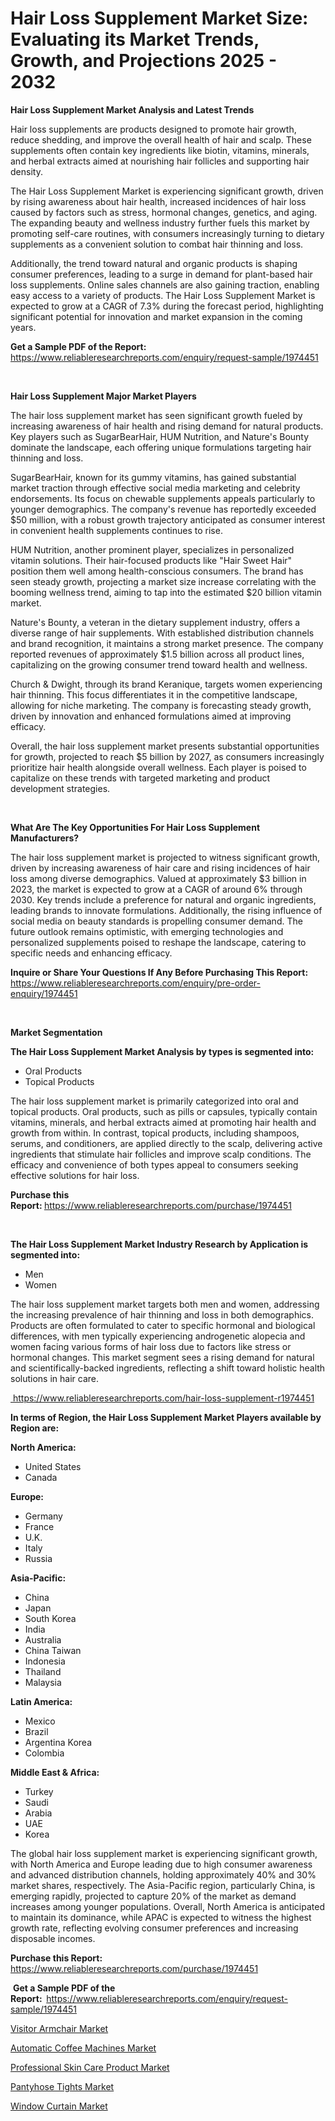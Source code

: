 <p><h1>Hair Loss Supplement Market Size: Evaluating its Market Trends, Growth, and Projections 2025 - 2032</h1></p><p><strong>Hair Loss Supplement Market Analysis and Latest Trends</strong></p>
<p><p>Hair loss supplements are products designed to promote hair growth, reduce shedding, and improve the overall health of hair and scalp. These supplements often contain key ingredients like biotin, vitamins, minerals, and herbal extracts aimed at nourishing hair follicles and supporting hair density. </p><p>The Hair Loss Supplement Market is experiencing significant growth, driven by rising awareness about hair health, increased incidences of hair loss caused by factors such as stress, hormonal changes, genetics, and aging. The expanding beauty and wellness industry further fuels this market by promoting self-care routines, with consumers increasingly turning to dietary supplements as a convenient solution to combat hair thinning and loss.</p><p>Additionally, the trend toward natural and organic products is shaping consumer preferences, leading to a surge in demand for plant-based hair loss supplements. Online sales channels are also gaining traction, enabling easy access to a variety of products. The Hair Loss Supplement Market is expected to grow at a CAGR of 7.3% during the forecast period, highlighting significant potential for innovation and market expansion in the coming years.</p></p>
<p><strong>Get a Sample PDF of the Report:&nbsp;</strong> <a href="https://www.reliableresearchreports.com/enquiry/request-sample/1974451?utm_campaign=41&utm_medium=2&utm_source=Github&utm_content=ia&utm_term=05042025&utm_id=hair-loss-supplement">https://www.reliableresearchreports.com/enquiry/request-sample/1974451</a></p>
<p>&nbsp;</p>
<p><strong>Hair Loss Supplement Major Market Players</strong></p>
<p><p>The hair loss supplement market has seen significant growth fueled by increasing awareness of hair health and rising demand for natural products. Key players such as SugarBearHair, HUM Nutrition, and Nature's Bounty dominate the landscape, each offering unique formulations targeting hair thinning and loss.</p><p>SugarBearHair, known for its gummy vitamins, has gained substantial market traction through effective social media marketing and celebrity endorsements. Its focus on chewable supplements appeals particularly to younger demographics. The company's revenue has reportedly exceeded $50 million, with a robust growth trajectory anticipated as consumer interest in convenient health supplements continues to rise.</p><p>HUM Nutrition, another prominent player, specializes in personalized vitamin solutions. Their hair-focused products like "Hair Sweet Hair" position them well among health-conscious consumers. The brand has seen steady growth, projecting a market size increase correlating with the booming wellness trend, aiming to tap into the estimated $20 billion vitamin market.</p><p>Nature's Bounty, a veteran in the dietary supplement industry, offers a diverse range of hair supplements. With established distribution channels and brand recognition, it maintains a strong market presence. The company reported revenues of approximately $1.5 billion across all product lines, capitalizing on the growing consumer trend toward health and wellness.</p><p>Church & Dwight, through its brand Keranique, targets women experiencing hair thinning. This focus differentiates it in the competitive landscape, allowing for niche marketing. The company is forecasting steady growth, driven by innovation and enhanced formulations aimed at improving efficacy.</p><p>Overall, the hair loss supplement market presents substantial opportunities for growth, projected to reach $5 billion by 2027, as consumers increasingly prioritize hair health alongside overall wellness. Each player is poised to capitalize on these trends with targeted marketing and product development strategies.</p></p>
<p>&nbsp;</p>
<p><strong>What Are The Key Opportunities For Hair Loss Supplement Manufacturers?</strong></p>
<p><p>The hair loss supplement market is projected to witness significant growth, driven by increasing awareness of hair care and rising incidences of hair loss among diverse demographics. Valued at approximately $3 billion in 2023, the market is expected to grow at a CAGR of around 6% through 2030. Key trends include a preference for natural and organic ingredients, leading brands to innovate formulations. Additionally, the rising influence of social media on beauty standards is propelling consumer demand. The future outlook remains optimistic, with emerging technologies and personalized supplements poised to reshape the landscape, catering to specific needs and enhancing efficacy.</p></p>
<p><strong>Inquire or Share Your Questions If Any Before Purchasing This Report:</strong> <a href="https://www.reliableresearchreports.com/enquiry/pre-order-enquiry/1974451?utm_campaign=41&utm_medium=2&utm_source=Github&utm_content=ia&utm_term=05042025&utm_id=hair-loss-supplement">https://www.reliableresearchreports.com/enquiry/pre-order-enquiry/1974451</a></p>
<p>&nbsp;</p>
<p><strong>Market Segmentation</strong></p>
<p><strong>The Hair Loss Supplement Market Analysis by types is segmented into:</strong></p>
<p><ul><li>Oral Products</li><li>Topical Products</li></ul></p>
<p><p>The hair loss supplement market is primarily categorized into oral and topical products. Oral products, such as pills or capsules, typically contain vitamins, minerals, and herbal extracts aimed at promoting hair health and growth from within. In contrast, topical products, including shampoos, serums, and conditioners, are applied directly to the scalp, delivering active ingredients that stimulate hair follicles and improve scalp conditions. The efficacy and convenience of both types appeal to consumers seeking effective solutions for hair loss.</p></p>
<p><strong>Purchase this Report:&nbsp;</strong><a href="https://www.reliableresearchreports.com/purchase/1974451?utm_campaign=41&utm_medium=2&utm_source=Github&utm_content=ia&utm_term=05042025&utm_id=hair-loss-supplement">https://www.reliableresearchreports.com/purchase/1974451</a></p>
<p>&nbsp;</p>
<p><strong>The Hair Loss Supplement Market Industry Research by Application is segmented into:</strong></p>
<p><ul><li>Men</li><li>Women</li></ul></p>
<p><p>The hair loss supplement market targets both men and women, addressing the increasing prevalence of hair thinning and loss in both demographics. Products are often formulated to cater to specific hormonal and biological differences, with men typically experiencing androgenetic alopecia and women facing various forms of hair loss due to factors like stress or hormonal changes. This market segment sees a rising demand for natural and scientifically-backed ingredients, reflecting a shift toward holistic health solutions in hair care.</p></p>
<p><a href="https://www.reliableresearchreports.com/hair-loss-supplement-r1974451?utm_campaign=41&utm_medium=2&utm_source=Github&utm_content=ia&utm_term=05042025&utm_id=hair-loss-supplement">&nbsp;https://www.reliableresearchreports.com/hair-loss-supplement-r1974451</a></p>
<p><strong>In terms of Region, the Hair Loss Supplement Market Players available by Region are:</strong></p>
<p>
    <p> <strong> North America: </strong>
        <ul>
            <li>United States</li>
            <li>Canada</li>
        </ul>
        </p> 
    <p> <strong> Europe: </strong>
        <ul>
            <li>Germany</li>
            <li>France</li>
            <li>U.K.</li>
            <li>Italy</li>
            <li>Russia</li>
        </ul>
        </p> 
    <p> <strong> Asia-Pacific: </strong>
        <ul>
            <li>China</li>
            <li>Japan</li>
            <li>South Korea</li>
            <li>India</li>
            <li>Australia</li>
            <li>China Taiwan</li>
            <li>Indonesia</li>
            <li>Thailand</li>
            <li>Malaysia</li>
        </ul>
        </p> 
    <p> <strong> Latin America: </strong>
        <ul>
            <li>Mexico</li>
            <li>Brazil</li>
            <li>Argentina Korea</li>
            <li>Colombia</li>
        </ul>
        </p> 
    <p> <strong> Middle East & Africa: </strong>
        <ul>
            <li>Turkey</li>
            <li>Saudi</li>
            <li>Arabia</li>
            <li>UAE</li>
            <li>Korea</li>
        </ul>
    </p>
    </p>
<p><p>The global hair loss supplement market is experiencing significant growth, with North America and Europe leading due to high consumer awareness and advanced distribution channels, holding approximately 40% and 30% market shares, respectively. The Asia-Pacific region, particularly China, is emerging rapidly, projected to capture 20% of the market as demand increases among younger populations. Overall, North America is anticipated to maintain its dominance, while APAC is expected to witness the highest growth rate, reflecting evolving consumer preferences and increasing disposable incomes.</p></p>
<p><strong>Purchase this Report: </strong><a href="https://www.reliableresearchreports.com/purchase/1974451?utm_campaign=41&utm_medium=2&utm_source=Github&utm_content=ia&utm_term=05042025&utm_id=hair-loss-supplement">https://www.reliableresearchreports.com/purchase/1974451</a></p>
<p>&nbsp;<strong>Get a Sample PDF of the Report:&nbsp;&nbsp;</strong><a href="https://www.reliableresearchreports.com/enquiry/request-sample/1974451?utm_campaign=41&utm_medium=2&utm_source=Github&utm_content=ia&utm_term=05042025&utm_id=hair-loss-supplement">https://www.reliableresearchreports.com/enquiry/request-sample/1974451</a></p>
<p><strong></strong></p>
<p><p><a href="https://github.com/siwerhommer97/Market-Research-Report-List-1/blob/main/visitor-armchair-market.md?utm_campaign=41&utm_medium=2&utm_source=Github&utm_content=ia&utm_term=05042025&utm_id=hair-loss-supplement">Visitor Armchair Market</a></p><p><a href="https://github.com/tovehiaktivi/Market-Research-Report-List-1/blob/main/automatic-coffee-machines-market.md?utm_campaign=41&utm_medium=2&utm_source=Github&utm_content=ia&utm_term=05042025&utm_id=hair-loss-supplement">Automatic Coffee Machines Market</a></p><p><a href="https://github.com/baatetoshda/Market-Research-Report-List-1/blob/main/professional-skin-care-product-market.md?utm_campaign=41&utm_medium=2&utm_source=Github&utm_content=ia&utm_term=05042025&utm_id=hair-loss-supplement">Professional Skin Care Product Market</a></p><p><a href="https://github.com/beyeagamizjp/Market-Research-Report-List-1/blob/main/pantyhose-tights-market.md?utm_campaign=41&utm_medium=2&utm_source=Github&utm_content=ia&utm_term=05042025&utm_id=hair-loss-supplement">Pantyhose Tights Market</a></p><p><a href="https://github.com/naingbiner7i/Market-Research-Report-List-1/blob/main/window-curtain-market.md?utm_campaign=41&utm_medium=2&utm_source=Github&utm_content=ia&utm_term=05042025&utm_id=hair-loss-supplement">Window Curtain Market</a></p></p>